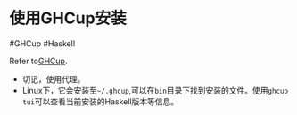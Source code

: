 # 使用GHCup安装
#GHCup #Haskell 

Refer to[GHCup](https://www.haskell.org/ghcup/).

- 切记，使用代理。
- Linux下，它会安装至`~/.ghcup`,可以在`bin`目录下找到安装的文件。使用`ghcup tui`可以查看当前安装的Haskell版本等信息。